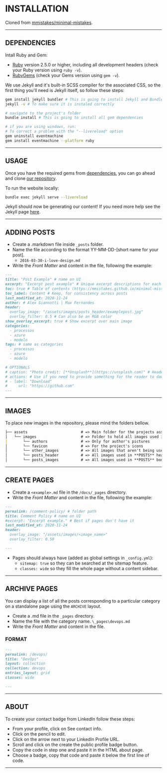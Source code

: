 # INSTALLATION

Cloned from [mmistakes/minimal-mistakes](https://github.com/mmistakes/minimal-mistakes).

***

## DEPENDENCIES

Intall Ruby and Gem:

- [Ruby](https://www.ruby-lang.org/en/downloads/) version 2.5.0 or higher, including all development headers (check your Ruby version using `ruby -v`).
- [RubyGems](https://rubygems.org/pages/download) (check your Gems version using `gem -v`).

We use Jekyll and it's built-in SCSS compiler for the associated CSS, so the first thing you'll need is Jekyll itself, so follow these steps:

```bash
gem install jekyll bundler # This is going to install Jekyll and Bundler
jekyll -v # To make sure it is instaled correctly

# navigate to the project's folder
bundle install # This is going to install all gem dependencies

# if you are using windows, run:
# To correct a problem with the "--livereload" option
gem uninstall eventmachine
gem install eventmachine --platform ruby
```

***

## USAGE

Once you have the required gems from [dependencies](#dependencies), you can go ahead and clone [our repository](https://github.com/devopschefs/blog).

To run the website locally:

```bash
bundle exec jekyll serve --livereload
```

Jekyll should now be generating our content! If you need more help see the Jekyll page [here](https://jekyllrb.com/docs/).

***

## ADDING POSTS

- Create a .markdown file inside `_posts` folder.
- Name the file according to the format YY-MM-DD-[short name for your post].
  - `2016-03-30-i-love-design.md`
- Write the *Front Matter* and content in the file, following the example:

```markdown
---
title: "Post Example" # name on UI
excerpt: "Excerpt post example" # Unique excerpt descriptions for each post for improved SEO and archive listings.
toc: true # Table of contents (https://mmistakes.github.io/minimal-mistakes/docs/layouts/#table-of-contents) - Can be "false" if you don't need one
toc_label: Content # Keep, for consistency across posts
last_modified_at: 2020-11-24
author: # Alex Giannotti | Max Fernandes
header:
  overlay_image: "/assets/images/posts_header/examplepost.jpg"
  overlay_filter: 0.5 # Can also be an RGB color
show_overlay_excerpt: true # Show excerpt over main image
categories:
  - processos
  - azure
  - modelo
tags: # same as categories
  - processos
  - azure
  - modelo

# OPTIONALS
# caption: "Photo credit: [**Unsplash**](https://unsplash.com)" # Header image credits
# actions: # Use if you need to provide something for the reader to download
# - label: "Download"
#     url: "https://github.com"
---
```

***

## IMAGES

To place new images in the repository, please mind the folders bellow.

```markdown
├── assets                        # => Main folder for the projects assets
│   └── images                    # => Folder to hold all images used in **PAGES**
|       └── authors               # => Only for author's pictures
│       └── favicon               # => For the project's icons
│       └── other_images          # => All images that aren't being used in the project, but are worth saving
│       └── posts_header          # => All images used in **POSTS** headers
│       └── posts_images          # => All images used in **POSTS** bodies
```

***

## CREATE PAGES

- Create a `<example>.md` file in the `/docs/_pages` directory.
- Write the *Front Matter* and content in the file, following the example:

```markdown
---
permalink: /comment-policy/ # folder path
title: Comment Policy # name on UI
#excerpt: "Excerpt example." # Best if pages don't have it
last_modified_at: 2020-11-24
header:
  overlay_image: "/assets/images/<image_name>"
  overlay_filter: 0.50

---
```

- Pages should always have (added as global settings in `_config.yml`):
  - `sitemap: true` so they can be searched at the sitemap feature.
  - `classes: wide` so they fill the whole page without a content sidebar.

***

## ARCHIVE PAGES

You can display a list of all the posts corresponding to a particular category on a standalone page using the `ARCHIVE` layout.

- Create a .md file in the `_pages` directory.
- Name the file with the category name.
    `\_pages\devops.md`
- Write the *Front Matter* and content in the file.

### FORMAT

```markdown
---
permalink: /devops/
title: "DevOps"
layout: collection
collection: devops
entries_layout: grid
classes: wide

---
```

***

## ABOUT

To create your contact badge from LinkedIn follow these steps:

- From your profile, click on See contact info.
- Click on the pencil to edit.
- Click on the arrow next to your LinkedIn Profile URL.
- Scroll and click on the create the public profile badge button.
- Copy the code in step one and paste it in the HTML about page.
- Choose a badge, copy that code and paste it below the first line of code.

***
